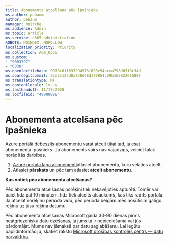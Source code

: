 ```yaml
---
title: Abonementa atcelšana pēc īpašnieka
ms.author: pebaum
author: pebaum
manager: mnirkhe
ms.audience: Admin
ms.topic: article
ms.service: o365-administration
ROBOTS: NOINDEX, NOFOLLOW
localization_priority: Priority
ms.collection: Adm_O365
ms.custom:
- "9003797"
- "6838"
ms.openlocfilehash: 9078c61f693294973f820e94bcea798dd319c34d
ms.sourcegitcommit: 35e2c122d8a838d98d1f0851c29b16282261580f
ms.translationtype: MT
ms.contentlocale: lv-LV
ms.lasthandoff: 11/17/2020
ms.locfileid: "49088898"
---
```

# <a name="cancellation-of-a-subscription-by-owner"></a>Abonementa atcelšana pēc īpašnieka

Azure portālā debeszils abonementu varat atcelt tikai tad, ja esat abonementa īpašnieks. Ja abonements vairs nav vajadzīgs, veiciet tālāk norādītās darbības.

1. [Azure portāla lapā abonementi](https://ms.portal.azure.com/#blade/Microsoft_Azure_Billing/SubscriptionsBlade)atlasiet abonementu, kuru vēlaties atcelt.
2. Atlasiet **pārskats** un pēc tam atlasiet **atcelt abonementu**.

**Kas notiek pēc abonementa atcelšanas?**

Pēc abonementa atcelšanas norēķini tiek nekavējoties apturēti. Tomēr var paiet līdz pat 10 minūtēm, līdz tiek atcelts atsaukums, kas tiks rādīts portālā. Ja atceļat norēķinu perioda vidū, pēc perioda beigām mēs nosūtīsim galīgo rēķinu uz jūsu rēķina datumu.

Pēc abonementa atcelšanas Microsoft gaida 30-90 dienas pirms neatgriezenisku datu dzēšanas, ja jums tā ir nepieciešama vai jūs pārdomājat. Mums nav jāmaksā par datu saglabāšanu. Lai iegūtu papildinformāciju, skatiet rakstu [Microsoft drošības kontroles centrs — datu pārvaldība](https://www.microsoft.com/trust-center/privacy/data-management#leave).


